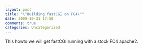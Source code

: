 ```yaml
---
layout: post
title: "\"Building fastCGI on FC4\""
date: 2009-10-31 17:50
comments: true
categories: Uncategorized
---
```

This howto we will get fastCGI running with a stock FC4 apache2.

